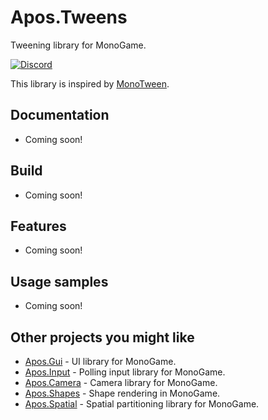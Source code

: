 # Apos.Tweens
Tweening library for MonoGame.

[![Discord](https://img.shields.io/discord/355231098122272778.svg)](https://discord.gg/MonoGame)

This library is inspired by [MonoTween](https://github.com/njlr/MonoTween).

## Documentation

* Coming soon!

## Build

* Coming soon!

## Features

* Coming soon!

## Usage samples

* Coming soon!

## Other projects you might like

* [Apos.Gui](https://github.com/Apostolique/Apos.Gui) - UI library for MonoGame.
* [Apos.Input](https://github.com/Apostolique/Apos.Input) - Polling input library for MonoGame.
* [Apos.Camera](https://github.com/Apostolique/Apos.Camera) - Camera library for MonoGame.
* [Apos.Shapes](https://github.com/Apostolique/Apos.Shapes) - Shape rendering in MonoGame.
* [Apos.Spatial](https://github.com/Apostolique/Apos.Spatial) - Spatial partitioning library for MonoGame.

